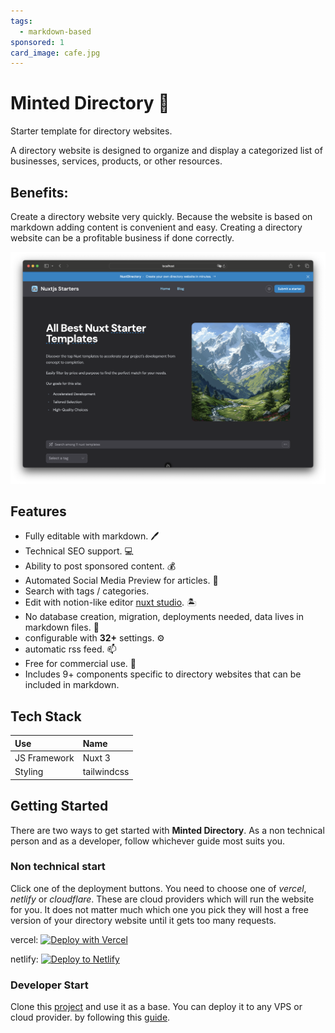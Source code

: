 ```yaml
---
tags:
  - markdown-based
sponsored: 1
card_image: cafe.jpg
---
```


# Minted Directory 🐐

Starter template for directory websites.

A directory website is designed to organize and display a categorized list of businesses, services, products, or other resources.

## Benefits:

Create a directory website very quickly. Because the website is based on markdown adding content is convenient and easy. Creating a directory website can be a profitable business if done correctly.

![nuxt directory website starter](/directory_screenshot.png)

## Features

- Fully editable with markdown. 🖊️
- Technical SEO support. 💻
- Ability to post sponsored content. 💰
- Automated Social Media Preview for articles. 🚛
- Search with tags / categories.
- Edit with notion-like editor [nuxt studio](). 🏝️
- No database creation, migration, deployments needed, data lives in markdown files. 📁
- configurable with **32+** settings. ⚙️
- automatic rss feed. 📫
- Free for commercial use. 🏦
- Includes 9+ components specific to directory websites that can be included in markdown.


## Tech Stack

| Use | Name |
|:--- |:---- |
| JS Framework | Nuxt 3 |
| Styling | tailwindcss |


## Getting Started

There are two ways to get started with **Minted Directory**.
As a non technical person and as a developer, follow whichever guide most suits you.

### Non technical start
Click one of the deployment buttons.
You need to choose one of *vercel*, *netlify* or *cloudflare*. These are cloud providers which will run the website for you. It does not matter much which one you pick they will host a free version of your directory website until it gets too many requests.

vercel:
[![Deploy with Vercel](https://vercel.com/button)](https://vercel.com/new/clone?repository-url=https://github.com/masterkram/minted-directory-template)

netlify:
[![Deploy to Netlify](https://www.netlify.com/img/deploy/button.svg)](https://app.netlify.com/start/deploy?repository=https://github.com/masterkram/minted-directory-template)

### Developer Start

Clone this [project](https://github.com/masterkram/minted-directory-template) and use it as a base. You can deploy it to any VPS or cloud provider. by following this [guide](https://nuxt.com/docs/getting-started/deployment).